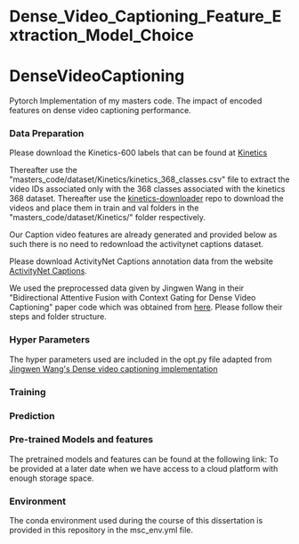 # Dense_Video_Captioning_Feature_Extraction_Model_Choice
# DenseVideoCaptioning

Pytorch Implementation of my masters code. The impact of encoded features on dense video captioning performance.

### Data Preparation

Please download the Kinetics-600 labels that can be found at [Kinetics](https://deepmind.com/research/open-source/kinetics)

Thereafter use the "masters_code/dataset/Kinetics/kinetics_368_classes.csv" file to extract the video IDs associated only with the 368 classes associated with the kinetics 368 dataset. Thereafter use the [kinetics-downloader](https://github.com/piaxar/kinetics-downloader) repo to download the videos and place them in train and val folders in the "masters_code/dataset/Kinetics/" folder respectively.

Our Caption video features are already generated and provided below as such there is no need to redownload the activitynet captions dataset.

Please download ActivityNet Captions annotation data from the website [ActivityNet Captions](https://cs.stanford.edu/people/ranjaykrishna/densevid/).

We used the preprocessed data given by Jingwen Wang in their "Bidirectional Attentive Fusion with Context Gating for Dense Video Captioning" paper code which was obtained from [here](https://github.com/JaywongWang/DenseVideoCaptioning). Please follow their steps and folder structure. 

### Hyper Parameters
The hyper parameters used are included in the opt.py file adapted from [Jingwen Wang's Dense video captioning implementation](https://github.com/JaywongWang/DenseVideoCaptioning)
<!---
The configuration (from my experiments) is given in opt.py, including model setup, training options, and testing options. You may want to set max_proposal_num=1000 if saving valiation time is not the first priority.
--->
### Training
<!---
Train dense-captioning model using the script train.py.
First pre-train the proposal module (you may need to slightly modify the code to support batch size of 32, using batch size of 1 could lead to unsatisfactory performance). The pretrained proposal model can be found in https://drive.google.com/drive/folders/1IeKkuY3ApYe_QpFjarweRb2MTJKTCOLa. Then train the whole dense-captioning model by setting train_proposal=True and train_caption=True. To understand the proposal module, I refer you to the original [SST](http://openaccess.thecvf.com/content_cvpr_2017/papers/Buch_SST_Single-Stream_Temporal_CVPR_2017_paper.pdf) paper and also my tensorflow [implementation](https://github.com/JaywongWang/SST-Tensorflow) of SST.
--->
### Prediction
<!---
Follow the script test.py to make proposal predictions and to evaluate the predictions. Use max_proposal_num=1000 to generate .json test file and then use script "python2 evaluate.py -s [json_file] -ppv 100" to evaluate the performance (the joint ranking requres to drop items that are less confident).
--->

### Pre-trained Models and features

The pretrained models and features can be found at the following link: To be provided at a later date when we have access to a cloud platform with enough storage space.

### Environment

The conda environment used during the course of this dissertation is provided in this repository in the msc_env.yml file.

